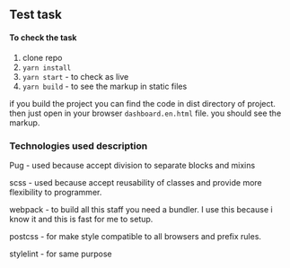 ## Test task

#### To check the task
1. clone repo
2. `yarn install`
3. `yarn start` - to check as live
4. `yarn build` - to see the markup in static files

if you build the project you can find the code in dist directory of project. then just open in your browser `dashboard.en.html` file. you should see the markup. 

### Technologies used description

Pug - used because accept division to separate blocks and mixins

scss - used because accept reusability of classes and provide more flexibility to programmer.

webpack - to build all this staff you need a bundler. I use this because i know it and this is fast for me to setup.

postcss - for make style compatible to all browsers and prefix rules.

stylelint - for same purpose
